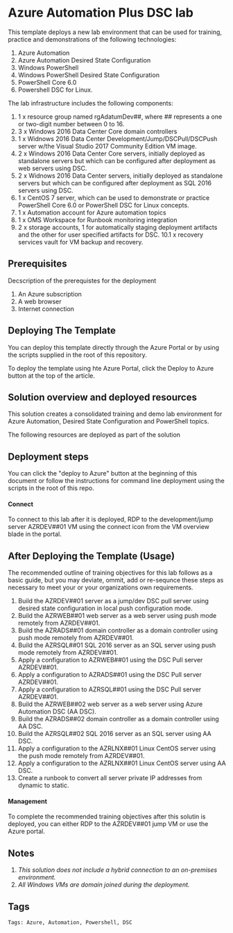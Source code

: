 # Azure Automation Plus DSC lab

This template deploys a new lab environment that can be used for training, practice and demonstrations of the following technologies:
1. Azure Automation
2. Azure Automation Desired State Configuration
3. Windows PowerShell
4. Windows PowerShell Desired State Configuration
5. PowerShell Core 6.0
6. Powershell DSC for Linux.

The lab infrastructure includes the following components:

1. 1 x resource group named rgAdatumDev##, where ## represents a one or two-digit number between 0 to 16.
2. 3 x Windows 2016 Data Center Core domain controllers
3. 1 x Widnows 2016 Data Center Development/Jump/DSCPull/DSCPush server w/the Visual Studio 2017 Community Edition VM image.
4. 2 x Windows 2016 Data Center Core servers, initially deployed as standalone servers but which can be configured after deployment as web servers using DSC.
5. 2 x Widnows 2016 Data Center servers, initially deployed as standalone servers but which can be configured after deployment as SQL 2016 servers using DSC.
6. 1 x CentOS 7 server, which can be used to demonstrate or practice PowerShell Core 6.0 or PowerShell DSC for Linux concepts.
7. 1 x Automation account for Azure automation topics
8. 1 x OMS Workspace for Runbook monitoring integration
9. 2 x storage accounts, 1 for automatically staging deployment artifacts and the other for user specified artifacts for DSC.
10.1 x recovery services vault for VM backup and recovery.

## Prerequisites

Decscription of the prerequistes for the deployment
1. An Azure subscription
2. A web browser
3. Internet connection

## Deploying The Template

You can deploy this template directly through the Azure Portal or by using the scripts supplied in the root of this repository.

To deploy the template using hte Azure Portal, click the Deploy to Azure button at the top of the article.

## Solution overview and deployed resources

This solution creates a consolidated training and demo lab environment for Azure Automation, Desired State Configuration and PowerShell topics.

The following resources are deployed as part of the solution

## Deployment steps

You can click the "deploy to Azure" button at the beginning of this document or follow the instructions for command line deployment using the scripts in the root of this repo.

#### Connect

To connect to this lab after it is deployed, RDP to the development/jump server AZRDEV##01 VM using the connect icon from the VM overview blade in the portal.

## After Deploying the Template (Usage)

The recommended outline of training objectives for this lab follows as a basic guide, but you may deviate, ommit, add or re-sequnce these steps as necessary to meet your or your organizations own requirements.
1. Build the AZRDEV##01 server as a jump/dev DSC pull server using desired state configuration in local push configuration mode.
2. Build the AZRWEB##01 web server as a web server using push mode remotely from AZRDEV##01.
3. Build the AZRADS##01 domain controller as a domain controller using push mode remotely from AZRDEV##01.
4. Build the AZRSQL##01 SQL 2016 server as an SQL server using push mode remotely from AZRDEV##01.
5. Apply a configuration to AZRWEB##01 using the DSC Pull server AZRDEV##01.
6. Apply a configuration to AZRADS##01 using the DSC Pull server AZRDEV##01.
7. Apply a configuration to AZRSQL##01 using the DSC Pull server AZRDEV##01.
8. Build the AZRWEB##02 web server as a web server using Azure Automation DSC (AA DSC).
9. Build the AZRADS##02 domain controller as a domain controller using AA DSC.
10. Build the AZRSQL##02 SQL 2016 server as an SQL server using AA DSC.
11. Apply a configuration to the AZRLNX##01 Linux CentOS server using the push mode remotely from AZRDEV##01.
12. Apply a configuration to the AZRLNX##01 Linux CentOS server using AA DSC.
13. Create a runbook to convert all server private IP addresses from dynamic to static.

#### Management

To complete the recommended training objectives after this solutin is deployed, you can either RDP to the AZRDEV##01 jump VM or use the Azure portal.

## Notes

1. *This solution does not include a hybrid connection to an on-premises environment.*
2. *All Windows VMs are domain joined during the deployment.*

## Tags

`Tags: Azure, Automation, Powershell, DSC`